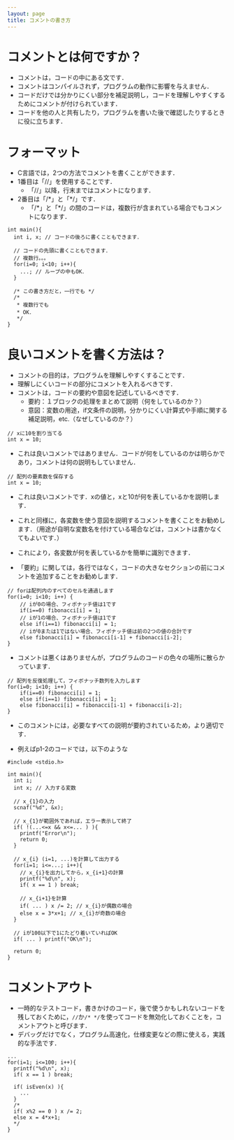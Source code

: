 ```yaml
---
layout: page
title: コメントの書き方
---
```


# コメントとは何ですか？
* コメントは，コードの中にある文です．
* コメントはコンパイルされず，プログラムの動作に影響を与えません．
* コードだけでは分かりにくい部分を補足説明し，コードを理解しやすくするためにコメントが付けられています．
* コードを他の人と共有したり，プログラムを書いた後で確認したりするときに役に立ちます．


# フォーマット
* C言語では，2つの方法でコメントを書くことができます．
* 1番目は「//」を使用することです．
   * 「//」以降，行末まではコメントになります．
* 2番目は「/\*」と「\*/」です．
   * 「/\*」と「\*/」の間のコードは，複数行が含まれている場合でもコメントになります．

```
int main(){
  int i, x; // コードの後ろに書くこともできます．

  // コードの先頭に書くこともできます．
  // 複数行。。。
  for(i=0; i<10; i++){
    ...; // ループの中もOK．
  }
  
  /* この書き方だと，一行でも */
  /*
   * 複数行でも
   * OK．
   */
}
```


# 良いコメントを書く方法は？
* コメントの目的は，プログラムを理解しやすくすることです．
* 理解しにくいコードの部分にコメントを入れるべきです．
* コメントは，コードの要約や意図を記述しているべきです．
  * 要約：１ブロックの処理をまとめて説明（何をしているのか？）
  * 意図：変数の用途，if文条件の説明，分かりにくい計算式や手順に関する補足説明，etc.（なぜしているのか？）

~~~
// xに10を割り当てる
int x = 10;
~~~

* これは良いコメントではありません．コードが何をしているのかは明らかであり，コメントは何の説明もしていません．

~~~
// 配列の要素数を保存する
int x = 10;
~~~

* これは良いコメントです．xの値と，xと10が何を表しているかを説明します．
* これと同様に，各変数を使う意図を説明するコメントを書くことをお勧めします．（用途が自明な変数名を付けている場合などは，コメントは書かなくてもよいです．）
* これにより，各変数が何を表しているかを簡単に識別できます．

* 「要約」に関しては，各行ではなく，コードの大きなセクションの前にコメントを追加することをお勧めします．

~~~
// forは配列内のすべてのセルを通過します
for(i=0; i<10; i++) {
	// iが0の場合、フィボナッチ値は1です
	if(i==0) fibonacci[i] = 1;
	// iが1の場合、フィボナッチ値は1です
	else if(i==1) fibonacci[i] = 1;
	// iが0または1ではない場合、フィボナッチ値は前の2つの値の合計です
	else fibonacci[i] = fibonacci[i-1] + fibonacci[i-2];
}
~~~

* コメントは悪くはありませんが，プログラムのコードの色々の場所に散らかっています．

~~~
// 配列を反復処理して，フィボナッチ数列を入力します
for(i=0; i<10; i++) {
	if(i==0) fibonacci[i] = 1;
	else if(i==1) fibonacci[i] = 1;
	else fibonacci[i] = fibonacci[i-1] + fibonacci[i-2];
}
~~~

* このコメントには，必要なすべての説明が要約されているため，より適切です．

* 例えばp1-2のコードでは，以下のような

```
#include <stdio.h>

int main(){
  int i;
  int x; // 入力する変数

  // x_{1}の入力
  scnaf("%d", &x);

  // x_{1}が範囲外であれば，エラー表示して終了
  if( !(...<=x && x<=... ) ){
    printf("Error\n");
    return 0;
  }
  
  // x_{i} (i=1, ...)を計算して出力する
  for(i=1; i<=...; i++){
    // x_{i}を出力してから，x_{i+1}の計算
    printf("%d\n", x);
    if( x == 1 ) break;
    
    // x_{i+1}を計算
    if( ... ) x /= 2; // x_{i}が偶数の場合
    else x = 3*x+1; // x_{i}が奇数の場合
  }

  // iが100以下で1にたどり着いていればOK
  if( ... ) printf("OK\n");
  
  return 0;
}
```


# コメントアウト
* 一時的なテストコード，書きかけのコード，後で使うかもしれないコードを残しておくために，`//`か`/* */`を使ってコードを無効化しておくことを，コメントアウトと呼びます．
* デバッグだけでなく，プログラム高速化，仕様変更などの際に使える，実践的な手法です．

```
...
for(i=1; i<=100; i++){
  printf("%d\n", x);
  if( x == 1 ) break;
  
  if( isEven(x) ){
    ...
  }
  /*
  if( x%2 == 0 ) x /= 2;
  else x = 4*x+1;
  */
}
```
